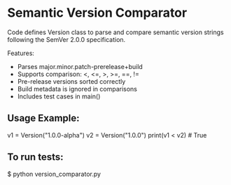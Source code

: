 Semantic Version Comparator
===========================

Code defines Version class to parse and compare semantic version strings following the SemVer 2.0.0 specification.

Features:
- Parses major.minor.patch-prerelease+build
- Supports comparison: <, <=, >, >=, ==, !=
- Pre-release versions sorted correctly
- Build metadata is ignored in comparisons
- Includes test cases in main()

Usage Example:
--------------
v1 = Version("1.0.0-alpha")
v2 = Version("1.0.0")
print(v1 < v2)   # True

To run tests:
-------------
$ python version_comparator.py

